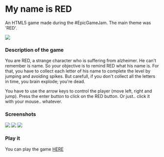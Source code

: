 # My name is RED
An HTML5 game made during the #EpicGameJam. The main theme was 'RED'.

<a href="http://epicgamejam.com/"><img src="http://epicgamejam.com/sites/all/themes/epicgamejam/build/svg/epicgamejam_logo.svg" /></a>

### Description of the game
You are RED, a strange character who is suffering from alzheimer. He can't remember is name. So your objective is to remind RED what his name is. For that, you have to collect each letter of his name to complete the level by jumping and avoiding spikes. But carefull, if you don't collect all the letters in time, you brain explode; you're dead.

You have to use the arrow keys to control the player (move left, right and jump). Press the enter button to click on the RED button. Or just.. click it with your mouse.. whatever.

### Screenshots
<img src="http://epicgamejam.com/sites/default/files/game-screenshots/g2.PNG" />
<img src="http://epicgamejam.com/sites/default/files/game-screenshots/g3.PNG" />
<img src="http://epicgamejam.com/sites/default/files/game-screenshots/g4.PNG" />

### Play it

You can play the game <a href="https://williamdasilva.fr/jam/index/red">HERE</a>
